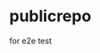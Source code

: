 # publicrepo
for e2e test






















































































































































































































































































































































































































































































































































































































































































































































































































































































































































































































































































































































































































































































































































































































































































































































































































































































































































































































































































































































































































































































































































































































































































































































































































































































































































































































































































































































































































































































































































































































































































































































































































































































































































































































































































































































































































































































































































































































































































































































